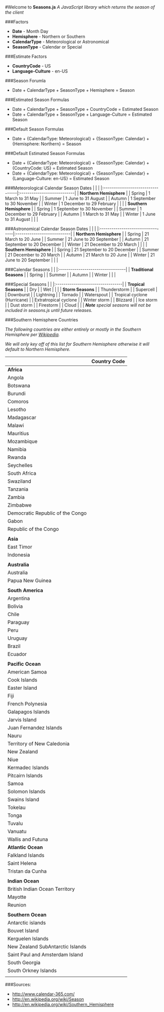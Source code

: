 #Welcome to **Seasons.js**
*A JavaScript library which returns the season of the client*

###Factors
* __Date__ - Month Day
* __Hemisphere__ - Northern or Southern
* __CalendarType__ - Meteorological or Astronomical
* __SeasonType__ - Calendar or Special

###Estimate Factors
* __CountryCode__ - US
* __Language-Culture__ - en-US

###Season Forumla
* Date + CalendarType + SeasonType + Hemisphere = Season

###Estimated Season Formulas
* Date + CalendarType + SeasonType + CountryCode = Estimated Season
* Date + CalendarType + SeasonType + Language-Culture = Estimated Season

###Default Season Formulas
* Date + {CalendarType: Meteorological} + {SeasonType: Calendar} + {Hemisphere: Northern} = Season

###Default Estimated Season Formulas
* Date + {CalendarType: Meteorological} + {SeasonType: Calendar} + {CountryCode: US} = Estimated Season
* Date + {CalendarType: Meteorological} + {SeasonType: Calendar} + {Language-Culture: en-US} = Estimated Season

###Meteorological Calendar Season Dates
|                                   |                             |
|:----------------------------------|:----------------------------|
| **Northern Hemisphere**                                         |
| Spring                            | 1 March to 31 May           |
| Summer                            | 1 June to 31 August         |
| Autumn                            | 1 September to 30 November  |
| Winter                            | 1 December to 29 February   |
|                                                                 |
| **Southern Hemisphere**                                         |
| Spring                            | 1 September to 30 November  |
| Summer                            | 1 December to 29 February   |
| Autumn                            | 1 March to 31 May           |
| Winter                            | 1 June to 31 August         |
|                                                                 |

###Astronomical Calendar Season Dates
|                                   |                             |
|:----------------------------------|:----------------------------|
| **Northern Hemisphere**                                         |
| Spring                            | 21 March to 20 June         |
| Summer                            | 21 June to 20 September     |
| Autumn                            | 21 September to 20 December |
| Winter                            | 21 December to 20 March     |
|                                                                 |
| **Southern Hemisphere**                                         |
| Spring                            | 21 September to 20 December |
| Summer                            | 21 December to 20 March     |
| Autumn                            | 21 March to 20 June         |
| Winter                            | 21 June to 20 September     |
|                                                                 |

###Calendar Seasons
|                                   |
|:----------------------------------|
| **Traditional Seasons**           |
| Spring                            |
| Summer                            |
| Autumn                            |
| Winter                            |
|                                   |

###Special Seasons 
|                                   |
|:----------------------------------|
| **Tropical Seasons**              |
| Dry                               |
| Wet                               |
|                                   |
| **Storm Seasons**                 |
| Thunderstorm                      |
| Supercell                         |
| Downburst                         |
| Lightning                         |
| Tornado                           |
| Waterspout                        |
| Tropical cyclone (Hurricane)      |
| Extratropical cyclone             |
| Winter storm                      |
| Blizzard                          |
| Ice storm                         |
| Dust storm                        |
| Firestorm                         |
| Cloud                             |
|                                   |
*__Note__ special seasons will not be included in seasons.js until future releases.*


###Southern Hemisphere Countries

*The following countries are either entirely or mostly in the Southern Hemisphere per [Wikipedia](http://en.wikipedia.org/wiki/Southern_Hemisphere).*

*We will only key off of this list for Southern Hemisphere otherwise it will default to Northern Hemisphere.*

|                                   | Country Code                 |
|:----------------------------------|:-----------------------------|
| **Africa**                                                       |
| Angola                            |                              |
| Botswana                          |                              |
| Burundi                           |                              |
| Comoros                           |                              |
| Lesotho                           |                              |
| Madagascar                        |                              | 
| Malawi                            |                              |
| Mauritius                         |                              |
| Mozambique                        |                              |
| Namibia                           |                              |
| Rwanda                            |                              |
| Seychelles                        |                              |
| South Africa                      |                              | 
| Swaziland                         |                              |
| Tanzania                          |                              |
| Zambia                            |                              | 
| Zimbabwe                          |                              |
| Democratic Republic of the Congo  |                              |
| Gabon                             |                              |
| Republic of the Congo             |                              |
|                                                                  |
| **Asia**                                                         |
| East Timor                        |                              | 
| Indonesia                         |                              | 
|                                                                  |
| **Australia**                                                    |
| Australia                         |                              |
| Papua New Guinea                  |                              |
|                                                                  |
| **South America**                                                |
| Argentina                         |                              | 
| Bolivia                           |                              |
| Chile                             |                              |
| Paraguay                          |                              |
| Peru                              |                              | 
| Uruguay                           |                              |  
| Brazil                            |                              |  
| Ecuador                           |                              |
|                                                                  | 
| **Pacific Ocean**                                                |
| American Samoa                    |                              |   
| Cook Islands                      |                              |
| Easter Island                     |                              |
| Fiji                              |                              |
| French Polynesia                  |                              |
| Galapagos Islands                 |                              |
| Jarvis Island                     |                              |
| Juan Fernandez Islands            |                              |
| Nauru                             |                              |
| Territory of New Caledonia        |                              | 
| New Zealand                       |                              |
| Niue                              |                              |
| Kermadec Islands                  |                              | 
| Pitcairn Islands                  |                              |
| Samoa                             |                              |
| Solomon Islands                   |                              | 
| Swains Island                     |                              |
| Tokelau                           |                              | 
| Tonga                             |                              |
| Tuvalu                            |                              | 
| Vanuatu                           |                              |
| Wallis and Futuna                 |                              |
| **Atlantic Ocean**                                               |
| Falkland Islands                  |                              |
| Saint Helena                      |                              |
| Tristan da Cunha                  |                              |
|                                                                  | 
| **Indian Ocean**                                                 |
| British Indian Ocean Territory    |                              | 
| Mayotte                           |                              |
| Reunion                           |                              |
|                                                                  | 
| **Southern Ocean**                                               |
| Antarctic islands                 |                              |
| Bouvet Island                     |                              | 
| Kerguelen Islands                 |                              |
| New Zealand SubAntarctic Islands  |                              |  
| Saint Paul and Amsterdam Island   |                              |
| South Georgia                     |                              |
| South Orkney Islands              |                              | 
|                                                                  |

###Sources: 
- http://www.calendar-365.com/
- http://en.wikipedia.org/wiki/Season
- http://en.wikipedia.org/wiki/Southern_Hemisphere